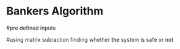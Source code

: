 # Bankers Algorithm

#pre defined inputs

#using matrix subraction finding whether the system is safe or not
